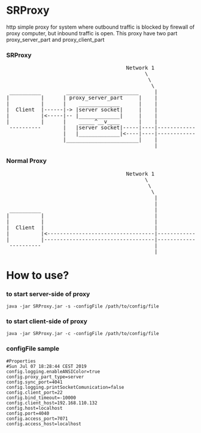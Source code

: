 # SRProxy
http simple proxy for system where outbound traffic is blocked by firewall of proxy computer, but inbound traffic is open. 
This proxy have two part proxy_server_part and proxy_client_part


### SRProxy
<pre>
                                      Network 1                        Network 2                                            
                                            \                           /                                                   
                                             \                         /                                                    
                                              \                       /                                                     
 __________        _______________________     |                     /    _______________________                           
|          |      | proxy_server_part     |    |                    |    | proxy_client_part     |        _________         
|          |      |    _____________      |    |                    |    |    _____________      |       |         |        
|  Client  |------|-> |server socket|     |    |                    |    |   |client socket|-----|------>|  Server |        
|          |<-----|-- |_____________|     |    |                    |    |   |_____________|<----|-------|         |        
|          |      |    _____^__v____      |    |                    |    |    ____^__V_____      |       |         |        
 ----------       |   |server socket|-----|----|--------------------|----|-->|client socket|     |       |         |        
                  |   |_____________|<----|----|--------------------|----|---|_____________|     |        ---------         
                  |_______________________|    |                    |    |_______________________|                          
                                               |                    |
</pre>
### Normal Proxy
<pre>
                                      Network 1                        Network 2                                            
                                            \                           /                                                   
                                             \                         /                                                    
                                              \                       /                                                     
                                               |                     /    _______________________                           
                                               |                    |    | proxy_server          |        _________         
 __________                                    |                    |    |    _____________      |       |         |        
|          |                                   |                    |    |   |client socket|-----|------>|  Server |        
|          |                                   |                    |    |   |_____________|<----|-------|         |        
|  Client  |                                   |                    |    |    ____v__^_____      |       |         |        
|          |<----------------------------------|--------------------|----|---|server socket|     |       |         |        
|          |-----------------------------------|--------------------|----|-->|_____________|     |        ---------         
 ----------                                    |                    |    |_______________________|                          
                                               |                    |
</pre>

# How to use?

### to start server-side of proxy
`java -jar SRProxy.jar -s -configFile /path/to/config/file`

### to start client-side of proxy
`java -jar SRProxy.jar -c -configFile /path/to/config/file`

### configFile sample
```
#Properties
#Sun Jul 07 18:28:44 CEST 2019
config.logging.enableANSIColor=true
config.proxy_part_type=server
config.sync_port=4041
config.logging.printSocketComunication=false
config.client_port=22
config.bind_timeout=-10000
config.client_host=192.168.110.132
config.host=localhost
config.port=4040
config.access_port=7071
config.access_host=localhost

```
